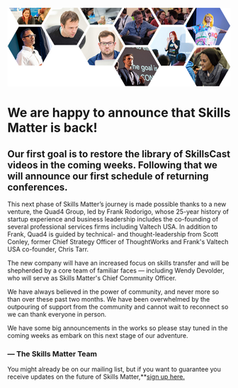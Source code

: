 ![](/SkillsMatter-landing_page-collage.png)

# We are happy to announce that Skills Matter is back!

## Our first goal is to restore the library of SkillsCast videos in the coming weeks. Following that we will announce our first schedule of returning conferences.

This next phase of Skills Matter’s journey is made possible thanks to a new venture, the Quad4 Group, led by Frank Rodorigo, whose 25-year history of startup experience and business leadership includes the co-founding of several professional services firms including Valtech USA. In addition to Frank, Quad4 is guided by technical- and thought-leadership from Scott Conley, former Chief Strategy Officer of ThoughtWorks and Frank's Valtech USA co-founder, Chris Tarr. 

The new company will have an increased focus on skills transfer and will be shepherded by a core team of familiar faces — including Wendy Devolder, who will serve as Skills Matter's Chief Community Officer. 

We have always believed in the power of community, and never more so than over these past two months. We have been overwhelmed by the outpouring of support from the community and cannot wait to reconnect so we can thank everyone in person. 

We have some big announcements in the works so please stay tuned in the coming weeks as embark on this next stage of our adventure.

### — The Skills Matter Team

You might already be on our mailing list, but if you want to guarantee you receive updates on the future of Skills Matter,**[sign up here.](<https://forms.gle/DvyR6PJEfebcbmh87>) 
